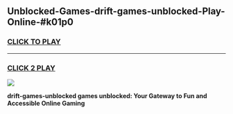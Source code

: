 
## Unblocked-Games-drift-games-unblocked-Play-Online-#k01p0
<h3>
<a href="https://premium.freeplayer.one?title=drift-games-unblocked&ref=27F">CLICK TO PLAY</a></h3>
<hr>

<h3>
<a href="https://premium.freeplayer.one?title=drift-games-unblocked&ref=27F">CLICK 2 PLAY</a>
  
</h3>

<a href="https://premium.freeplayer.one?title=drift-games-unblocked&ref=27F"><img src="https://clearcache.store/games.png"></a>


**drift-games-unblocked games unblocked: Your Gateway to Fun and Accessible Online Gaming**
